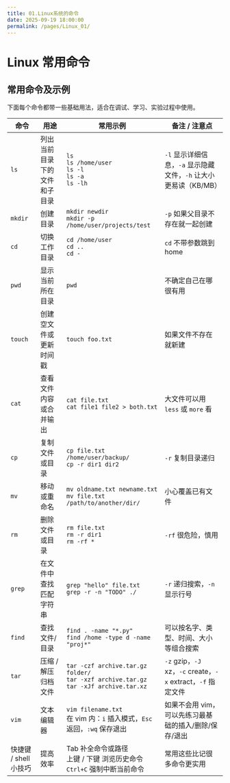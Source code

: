 ```yaml
---
title: 01.Linux系统的命令
date: 2025-09-19 18:00:00
permalink: /pages/Linux_01/
---
```


# Linux 常用命令

## 常用命令及示例

下面每个命令都带一些基础用法，适合在调试、学习、实验过程中使用。

| 命令 | 用途 | 常用示例 | 备注 / 注意点 |
|---|------|---------|----------------|
| `ls` | 列出当前目录下的文件和子目录 | `ls`<br>`ls /home/user`<br>`ls -l`<br>`ls -a`<br>`ls -lh` | `-l` 显示详细信息，`-a` 显示隐藏文件，`-h` 让大小更易读（KB/MB） |
| `mkdir` | 创建目录 | `mkdir newdir`<br>`mkdir -p /home/user/projects/test` | `-p` 如果父目录不存在就一起创建 |
| `cd` | 切换工作目录 | `cd /home/user`<br>`cd ..`<br>`cd -` | `cd` 不带参数跳到 home |
| `pwd` | 显示当前所在目录 | `pwd` | 不确定自己在哪很有用 |
| `touch` | 创建空文件或更新时间戳 | `touch foo.txt` | 如果文件不存在就新建 |
| `cat` | 查看文件内容或合并输出 | `cat file.txt`<br>`cat file1 file2 > both.txt` | 大文件可以用 `less` 或 `more` 看 |
| `cp` | 复制文件或目录 | `cp file.txt /home/user/backup/`<br>`cp -r dir1 dir2` | `-r` 复制目录递归 |
| `mv` | 移动或重命名 | `mv oldname.txt newname.txt`<br>`mv file.txt /path/to/another/dir/` | 小心覆盖已有文件 |
| `rm` | 删除文件或目录 | `rm file.txt`<br>`rm -r dir1`<br>`rm -rf *` | `-rf` 很危险，慎用 |
| `grep` | 在文件中查找匹配字符串 | `grep "hello" file.txt`<br>`grep -r -n "TODO" ./` | `-r` 递归搜索，`-n` 显示行号 |
| `find` | 查找文件/目录 | `find . -name "*.py"`<br>`find /home -type d -name "proj*"` | 可以按名字、类型、时间、大小等组合搜索 |
| `tar` | 压缩 / 解压归档文件 | `tar -czf archive.tar.gz folder/`<br>`tar -xzf archive.tar.gz`<br>`tar -xJf archive.tar.xz` | `-z` gzip，`-J` xz，`-c` create，`-x` extract，`-f` 指定文件 |
| `vim` | 文本编辑器 | `vim filename.txt`<br> 在 vim 内：`i` 插入模式，`Esc` 返回，`:wq` 保存退出 | 如果不会用 vim，可以先练习最基础的插入/删除/保存/退出 |
| 快捷键 / shell 小技巧 | 提高效率 | Tab 补全命令或路径 <br> 上键 / 下键 浏览历史命令 <br> `Ctrl+C` 强制中断当前命令 | 常用这些比记很多命令更实用 |
